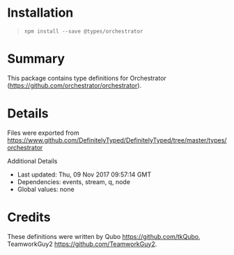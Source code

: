 # Installation
> `npm install --save @types/orchestrator`

# Summary
This package contains type definitions for Orchestrator (https://github.com/orchestrator/orchestrator).

# Details
Files were exported from https://www.github.com/DefinitelyTyped/DefinitelyTyped/tree/master/types/orchestrator

Additional Details
 * Last updated: Thu, 09 Nov 2017 09:57:14 GMT
 * Dependencies: events, stream, q, node
 * Global values: none

# Credits
These definitions were written by Qubo <https://github.com/tkQubo>, TeamworkGuy2 <https://github.com/TeamworkGuy2>.
